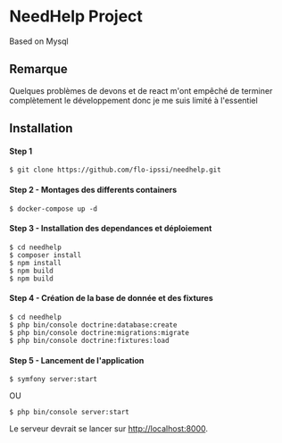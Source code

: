 # NeedHelp Project
Based on Mysql

## Remarque
Quelques problèmes de devons et de react m'ont empêché de terminer complètement le développement donc je me suis limité à l'essentiel

## Installation

#### Step 1 

```
$ git clone https://github.com/flo-ipssi/needhelp.git

```
#### Step 2 - Montages des differents containers

```
$ docker-compose up -d
```

#### Step 3 - Installation des dependances et déploiement

```
$ cd needhelp
$ composer install
$ npm install
$ npm build
$ npm build

```
#### Step 4 - Création de la base de donnée et des fixtures

```
$ cd needhelp
$ php bin/console doctrine:database:create
$ php bin/console doctrine:migrations:migrate
$ php bin/console doctrine:fixtures:load

```

#### Step 5 - Lancement de l'application

```
$ symfony server:start
```
OU

```
$ php bin/console server:start
```
Le serveur devrait se lancer sur [http://localhost:8000](http://localhost:8000).

